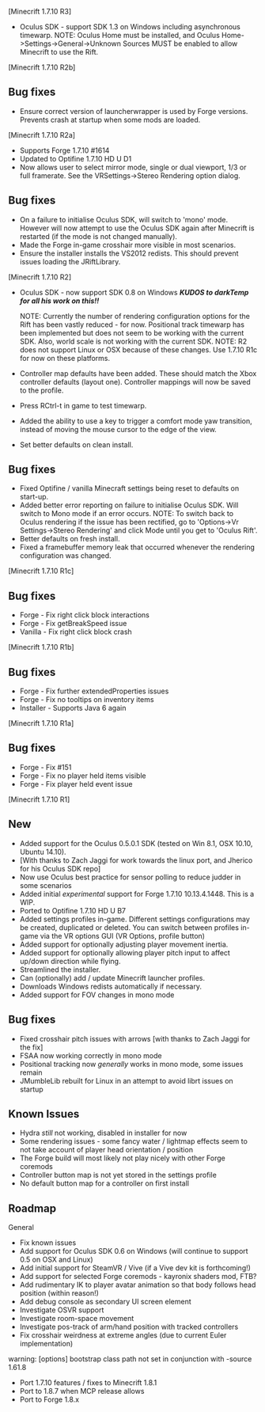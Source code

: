 [Minecrift 1.7.10 R3]

- Oculus SDK - support SDK 1.3 on Windows including asynchronous timewarp. NOTE: Oculus Home must
               be installed, and Oculus Home->Settings->General->Unknown Sources MUST be enabled
               to allow Minecrift to use the Rift.
               

[Minecrift 1.7.10 R2b]

Bug fixes
---------
- Ensure correct version of launcherwrapper is used by Forge versions. Prevents crash at startup
  when some mods are loaded.
  

[Minecrift 1.7.10 R2a]

- Supports Forge 1.7.10 #1614
- Updated to Optifine 1.7.10 HD U D1
- Now allows user to select mirror mode, single or dual viewport, 1/3 or full framerate. See 
  the VRSettings->Stereo Rendering option dialog.
  
Bug fixes
---------
- On a failure to initialise Oculus SDK, will switch to 'mono' mode. However will now attempt
  to use the Oculus SDK again after Minecrift is restarted (if the mode is not changed manually).
- Made the Forge in-game crosshair more visible in most scenarios.
- Ensure the installer installs the VS2012 redists. This should prevent issues loading the 
  JRiftLibrary.
  

[Minecrift 1.7.10 R2]

- Oculus SDK - now support SDK 0.8 on Windows ***KUDOS to darkTemp for all his work on this!!***

  NOTE: Currently the number of rendering configuration options for the Rift has been vastly
        reduced - for now. Positional track timewarp has been implemented but does not seem to
	    be working with the current SDK. Also, world scale is not working with the current SDK.
  NOTE: R2 does not support Linux or OSX because of these changes. Use 1.7.10 R1c for now on
        these platforms. 
	
- Controller map defaults have been added. These should match the Xbox controller defaults (layout 
  one). Controller mappings will now be saved to the profile. 
- Press RCtrl-t in game to test timewarp.
- Added the ability to use a key to trigger a comfort mode yaw transition, instead of moving the 
  mouse cursor to the edge of the view.
- Set better defaults on clean install.

Bug fixes
---------

- Fixed Optifine / vanilla Minecraft settings being reset to defaults on start-up.
- Added better error reporting on failure to initialise Oculus SDK. Will switch to Mono mode if an error occurs.
  NOTE: To switch back to Oculus rendering if the issue has been rectified, go to 'Options->Vr Settings->Stereo 
        Rendering' and click Mode until you get to 'Oculus Rift'.
- Better defaults on fresh install.
- Fixed a framebuffer memory leak that occurred whenever the rendering configuration was changed.
        
         
[Minecrift 1.7.10 R1c]
 
Bug fixes
-------------
 
 - Forge - Fix right click block interactions
 - Forge - Fix getBreakSpeed issue
 - Vanilla - Fix right click block crash
 
 [Minecrift 1.7.10 R1b]
 
Bug fixes
-------------
 
- Forge - Fix further extendedProperties issues
- Forge - Fix no tooltips on inventory items
- Installer - Supports Java 6 again

[Minecrift 1.7.10 R1a]

Bug fixes
-------------

- Forge - Fix #151 
- Forge - Fix no player held items visible
- Forge - Fix player held event issue


[Minecrift 1.7.10 R1]

New
------

- Added support for the Oculus 0.5.0.1 SDK (tested on Win 8.1, OSX 10.10, Ubuntu 14.10). 
- [With thanks to Zach Jaggi for work towards the linux port, and Jherico for his Oculus SDK repo]
- Now use Oculus best practice for sensor polling to reduce judder in some scenarios
- Added initial *experimental* support for Forge 1.7.10 10.13.4.1448. This is a WIP.
- Ported to Optifine 1.7.10 HD U B7
- Added settings profiles in-game. Different settings configurations may be created, duplicated or deleted. 
  You can switch between profiles in-game via the VR options GUI (VR Options, profile button)
- Added support for optionally adjusting player movement inertia. 
- Added support for optionally allowing player pitch input to affect up/down direction while flying.
- Streamlined the installer. 
- Can (optionally) add / update Minecrift launcher profiles. 
- Downloads Windows redists automatically if necessary.
- Added support for FOV changes in mono mode


Bug fixes
-------------

- Fixed crosshair pitch issues with arrows [with thanks to Zach Jaggi for the fix]
- FSAA now working correctly in mono mode
- Positional tracking now *generally* works in mono mode, some issues remain
- JMumbleLib rebuilt for Linux in an attempt to avoid librt issues on startup


Known Issues
--------------------

- Hydra *still* not working, disabled in installer for now
- Some rendering issues - some fancy water / lightmap effects seem to not take account of player head 
  orientation / position
- The Forge build will most likely not play nicely with other Forge coremods
- Controller button map is not yet stored in the settings profile
- No default button map for a controller on first install


Roadmap
-------------

General
- Fix known issues
- Add support for Oculus SDK 0.6 on Windows (will continue to support 0.5 on OSX and Linux)
- Add initial support for SteamVR / Vive (if a Vive dev kit is forthcoming!)
- Add support for selected Forge coremods - kayronix shaders mod, FTB?
- Add rudimentary IK to player avatar animation so that body follows head position (within reason!)
- Add debug console as secondary UI screen element
- Investigate OSVR support
- Investigate room-space movement
- Investigate pos-track of arm/hand position with tracked controllers
- Fix crosshair weirdness at extreme angles (due to current Euler implementation)

warning: [options] bootstrap class path not set in conjunction with -source 1.61.8
- Port 1.7.10 features / fixes to Minecrift 1.8.1
- Port to 1.8.7 when MCP release allows
- Port to Forge 1.8.x